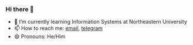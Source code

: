 ### Hi there 👋

- 🌱 I’m currently learning Information Systems at Northeastern University
- 📫 How to reach me: [email](mailto:sharunkumar@outlook.in), [telegram](https://t.me/sharunkumar)
- 😄 Pronouns: He/Him

<!--
**sharunkumar/sharunkumar** is a ✨ _special_ ✨ repository because its `README.md` (this file) appears on your GitHub profile.

Here are some ideas to get you started:

- 🔭 I’m currently working on ...
- 🌱 I’m currently learning ...
- 👯 I’m looking to collaborate on ...
- 🤔 I’m looking for help with ...
- 💬 Ask me about ...
- 📫 How to reach me: ...
- 😄 Pronouns: ...
- ⚡ Fun fact: ...
-->
